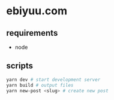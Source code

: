 # ebiyuu.com

## requirements

- node

## scripts

```sh
yarn dev # start development server
yarn build # output files
yarn new-post <slug> # create new post
```
